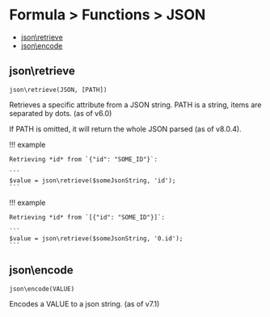 # Formula > Functions > JSON

* [json\retrieve](#jsonretrieve)
* [json\encode](#jsonencode)

## json\retrieve

`json\retrieve(JSON, [PATH])`

Retrieves a specific attribute from a JSON string. PATH is a string, items are separated by dots. (as of v6.0)

If PATH is omitted, it will return the whole JSON parsed (as of v8.0.4).

!!! example

    Retrieving *id* from `{"id": "SOME_ID"}`:

    ```
    $value = json\retrieve($someJsonString, 'id');
    ```

!!! example

    Retrieving *id* from `[{"id": "SOME_ID"}]`:

    ```
    $value = json\retrieve($someJsonString, '0.id');
    ```

## json\encode

`json\encode(VALUE)`

Encodes a VALUE to a json string. (as of v7.1)
